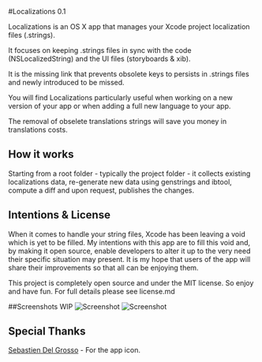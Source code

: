 #Localizations 0.1

Localizations is an OS X app that manages your Xcode project localization files (.strings).

It focuses on keeping .strings files in sync with the code (NSLocalizedString) and the UI files (storyboards & xib). 

It is the missing link that prevents obsolete keys to persists in .strings files and newly introduced to be missed.

You will find Localizations particularly useful when working on a new version of your app or when adding a full new language to your app.

The removal of obselete translations strings will save you money in translations costs.
 
## How it works
Starting from a root folder - typically the project folder - it collects existing localizations data, re-generate new data using genstrings and ibtool, compute a diff and upon request, publishes the changes.

## Intentions & License
When it comes to handle your string files, Xcode has been leaving a void which is yet to be filled.
My intentions with this app are to fill this void and, by making it open source, enable developers to alter it up to the very need their specific situation may present. It is my hope that users of the app will share their improvements so that all can be enjoying them.

This project is completely open source and under the MIT license. So enjoy and have fun. For full details please see license.md

##Screenshots
WIP
![Screenshot](https://github.com/athiercelin/Localizations/blob/master/Screenshots/localization-0.1-2.png?raw=true)
![Screenshot](https://github.com/athiercelin/Localizations/blob/master/Screenshots/localization-0.1-3.png?raw=true)

## Special Thanks
[Sebastien Del Grosso](http://sebastiendelgrosso.myportfolio.com) - For the app icon.